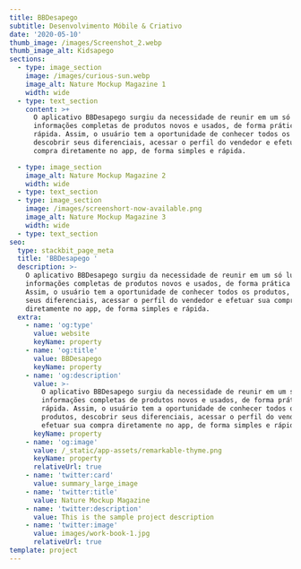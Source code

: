 ```yaml
---
title: BBDesapego
subtitle: Desenvolvimento Móbile & Criativo
date: '2020-05-10'
thumb_image: /images/Screenshot_2.webp
thumb_image_alt: Kidsapego
sections:
  - type: image_section
    image: /images/curious-sun.webp
    image_alt: Nature Mockup Magazine 1
    width: wide
  - type: text_section
    content: >+
      O aplicativo BBDesapego surgiu da necessidade de reunir em um só lugar
      informações completas de produtos novos e usados, de forma prática e
      rápida. Assim, o usuário tem a oportunidade de conhecer todos os produtos,
      descobrir seus diferenciais, acessar o perfil do vendedor e efetuar sua
      compra diretamente no app, de forma simples e rápida.

  - type: image_section
    image_alt: Nature Mockup Magazine 2
    width: wide
  - type: text_section
  - type: image_section
    image: /images/screenshort-now-available.png
    image_alt: Nature Mockup Magazine 3
    width: wide
  - type: text_section
seo:
  type: stackbit_page_meta
  title: 'BBDesapego '
  description: >-
    O aplicativo BBDesapego surgiu da necessidade de reunir em um só lugar
    informações completas de produtos novos e usados, de forma prática e rápida.
    Assim, o usuário tem a oportunidade de conhecer todos os produtos, descobrir
    seus diferenciais, acessar o perfil do vendedor e efetuar sua compra
    diretamente no app, de forma simples e rápida.
  extra:
    - name: 'og:type'
      value: website
      keyName: property
    - name: 'og:title'
      value: BBDesapego
      keyName: property
    - name: 'og:description'
      value: >-
        O aplicativo BBDesapego surgiu da necessidade de reunir em um só lugar
        informações completas de produtos novos e usados, de forma prática e
        rápida. Assim, o usuário tem a oportunidade de conhecer todos os
        produtos, descobrir seus diferenciais, acessar o perfil do vendedor e
        efetuar sua compra diretamente no app, de forma simples e rápida.
      keyName: property
    - name: 'og:image'
      value: /_static/app-assets/remarkable-thyme.png
      keyName: property
      relativeUrl: true
    - name: 'twitter:card'
      value: summary_large_image
    - name: 'twitter:title'
      value: Nature Mockup Magazine
    - name: 'twitter:description'
      value: This is the sample project description
    - name: 'twitter:image'
      value: images/work-book-1.jpg
      relativeUrl: true
template: project
---
```

